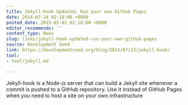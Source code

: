 ```yaml
---
title: Jekyll-hook Updated; Run your own Github Pages
date: 2014-07-24 02:18:00 +0000
posted_date: 2015-05-02 02:18:00 +0000
editor_recommends: ''
content_type: News
slug: links/jekyll-hook-updated-run-your-own-github-pages
source: Development Seed
link: https://developmentseed.org/blog/2014/07/23/jekyll-hook/
tool:
- tool/jekyll.md

---
```

Jekyll-hook is a Node-js server that can build a Jekyll site whenever a commit is pushed to a GitHub repository. Use it instead of GitHub Pages when you need to host a site on your own infrastructure



